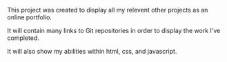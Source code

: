 This project was created to display all my relevent other projects as an online portfolio.

It will contain many links to Git repositories in order to display the work I've completed.

It will also show my abilities within html, css, and javascript.